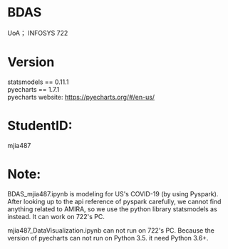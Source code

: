 # BDAS
UoA； INFOSYS 722  

# Version
statsmodels == 0.11.1  
pyecharts == 1.7.1  
pyecharts website: https://pyecharts.org/#/en-us/  

# StudentID: 
mjia487

# Note:
BDAS_mjia487.ipynb is modeling for US's COVID-19 (by using Pyspark). After looking up to the api reference of pyspark carefully, we cannot find anything related to AMIRA, so we use the python library statsmodels as instead. It can work on 722's PC.

mjia487_DataVisualization.ipynb can not run on 722's PC. Because the version of pyecharts can not run on Python 3.5. it need Python 3.6+.
